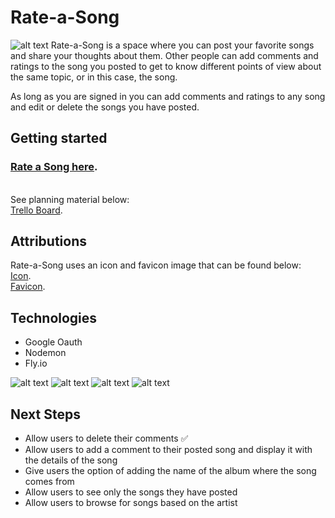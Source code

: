 # Rate-a-Song
![alt text](https://i.imgur.com/ioUsNAd.png "Screenshot of index view")
Rate-a-Song is a space where you can post your favorite songs and share your thoughts about them. Other people can add comments and ratings to the song you posted to get to know different points of view about the same topic, or in this case, the song.

As long as you are signed in you can add comments and ratings to any song and edit or delete the songs you have posted.


## Getting started
 ### [Rate a Song here](https://rate-a-song-jr.fly.dev/songs).

&nbsp;   
See planning material below:  
[Trello Board](https://trello.com/b/iYdCFHQD/rate-a-song).  


## Attributions
Rate-a-Song uses an icon and favicon image that can be found below:   
[Icon](https://fontawesome.com/search?q=music&o=r).   
[Favicon](https://www.theleverageway.com/blog/intelligent-personal-voice-assistants-business-marketing/music-note/). 


## Technologies
+ Google Oauth 
+ Nodemon
+ Fly.io    

![alt text](https://img.shields.io/badge/HTML5-E34F26?style=for-the-badge&logo=html5&logoColor=white "HTML icon")
![alt text](https://img.shields.io/badge/CSS3-1572B6?style=for-the-badge&logo=css3&logoColor=white "CSS icon")
![alt text](https://img.shields.io/badge/MongoDB-4EA94B?style=for-the-badge&logo=mongodb&logoColor=white "MongoDB icon")
![alt text](https://img.shields.io/badge/GitHub-100000?style=for-the-badge&logo=github&logoColor=white "GitHub icon")


## Next Steps
+ Allow users to delete their comments ✅
+ Allow users to add a comment to their posted song and display it with the details of the song
+ Give users the option of adding the name of the album where the song comes from
+ Allow users to see only the songs they have posted
+ Allow users to browse for songs based on the artist
